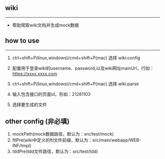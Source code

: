 ## wiki

---

- 帮助爬取wiki文档并生成mock数据

## how to use

---

1. ctrl+shift+P(linux,windows)/cmd+shift+P(mac) 选择 wiki:config

2. 配置用于登录wiki的username、password,以及wiki网址mainUrl，行如：https://xxxx.xxxx.com

3. ctrl+shift+P(linux,windows)/cmd+shift+P(mac) 选择 wiki:parse

4. 输入包含接口的页面id，形如：21281103

5. 选择要生成的文件


## other config (非必填)

1. mockPath(mock数据路径，默认为：src/test/mock)
2. ftlPre(wiki中定义的ftl文件前缀，默认为：src/main/webapp/WEB-INF/tmpl)
3. tddPre(tdd文件路径，默认为：src/test/tdd)
    
